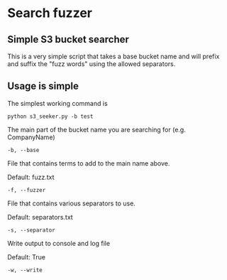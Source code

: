 # Search fuzzer
## Simple S3 bucket searcher

This is a very simple script that takes a base bucket name and will prefix and suffix the "fuzz words" using the allowed separators.


## Usage is simple
The simplest working command is

    python s3_seeker.py -b test
 
The main part of the bucket name you are searching for (e.g. CompanyName)

    -b, --base

File that contains terms to add to the main name above.

Default: fuzz.txt

    -f, --fuzzer

File that contains various separators to use.

Default: separators.txt

    -s, --separator

Write output to console and log file

Default: True

    -w, --write
